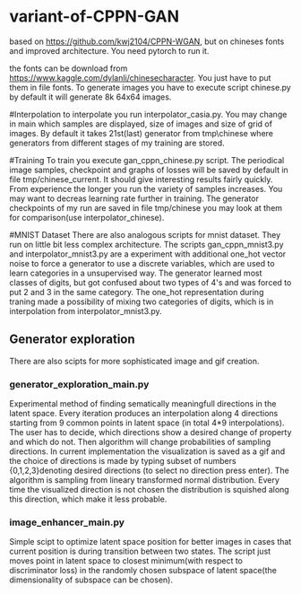 # variant-of-CPPN-GAN
based on https://github.com/kwj2104/CPPN-WGAN, but on chineses fonts and improved architecture. You need pytorch to run it.

the fonts can be download from https://www.kaggle.com/dylanli/chinesecharacter. You just have to put them in file fonts. To generate images you have to execute script chinese.py by default it will generate 8k 64x64 images. 

#Interpolation
to interpolate you run interpolator_casia.py. You may change in main which samples are displayed, size of images and size of grid of images. By default it takes 21st(last) generator from tmp\chinese where generators from different stages of my training are stored.

#Training
To train you execute gan_cppn_chinese.py script. The periodical image samples, checkpoint and graphs of losses will be saved by default in file tmp/chinese_current. It should give interesting results fairly quickly. From experience the longer you run the variety of samples increases. You may want to decreas learning rate further in training. The generator checkpoints of my run are saved in file tmp/chinese you may look at them for comparison(use interpolator_chinese).

#MNIST Dataset
There are also analogous scripts for mnist dataset. They run on little bit less complex architecture. The scripts gan_cppn_mnist3.py and interpolator_mnist3.py are a experiment with additional one_hot vector noise to force a generator to use a discrete variables, which are used to learn categories in a unsupervised way. The generator learned most classes of digits, but got confused about two types of 4's and was forced to put 2 and 3 in the same category. The one_hot representation during traning made a possibility of mixing two categories of digits, which is in interpolation from interpolator_mnist3.py.     

## Generator exploration
There are also scipts for more sophisticated image and gif creation.
### generator_exploration_main.py
Experimental method of finding sematically meaningfull directions in the latent space. Every iteration produces an interpolation along 4 directions starting from 9 common points in latent space (in total 4*9 interpolations). The user has to decide, which directions show a desired change of property and which do not. Then algorithm will change probabilities of sampling directions. In current implementation the visualization is saved as a gif and the choice of directions is made by typing subset of numbers {0,1,2,3}denoting desired directions (to select no direction press enter). The algorithm is sampling from lineary transformed normal distribution. Every time the visualized direction is not chosen the distribution is squished along this direction, which make it less probable.  

### image_enhancer_main.py
Simple scipt to optimize latent space position for better images in cases that current position is during transition between two states. The script just moves point in latent space to closest minimum(with respect to discriminator loss) in the randomly chosen subspace of latent space(the dimensionality of subspace can be chosen).

